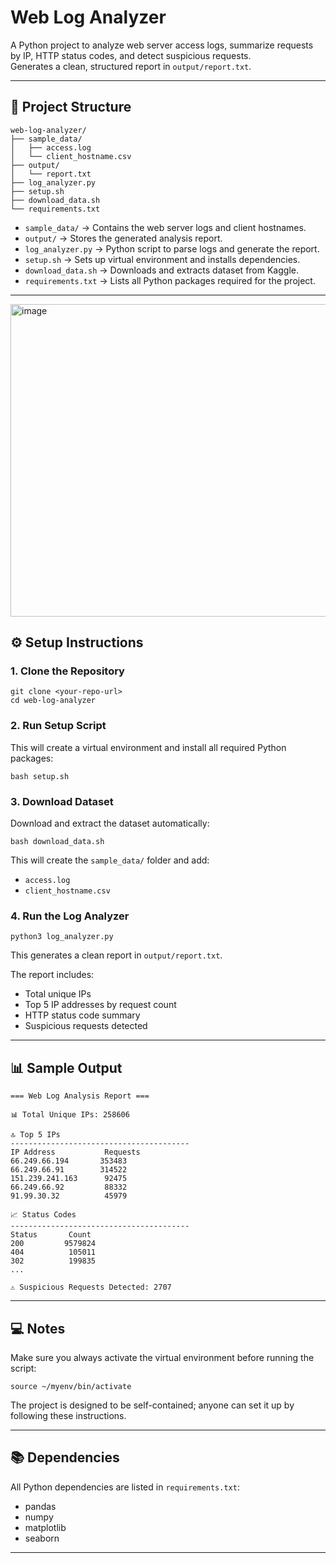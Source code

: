 # Web Log Analyzer

A Python project to analyze web server access logs, summarize requests by IP, HTTP status codes, and detect suspicious requests.  
Generates a clean, structured report in `output/report.txt`.

---

## 📂 Project Structure

```
web-log-analyzer/
├── sample_data/
│   ├── access.log
│   └── client_hostname.csv
├── output/
│   └── report.txt
├── log_analyzer.py
├── setup.sh
├── download_data.sh
└── requirements.txt
```

- `sample_data/` → Contains the web server logs and client hostnames.  
- `output/` → Stores the generated analysis report.  
- `log_analyzer.py` → Python script to parse logs and generate the report.  
- `setup.sh` → Sets up virtual environment and installs dependencies.  
- `download_data.sh` → Downloads and extracts dataset from Kaggle.  
- `requirements.txt` → Lists all Python packages required for the project.

---
<img width="1536" height="500" alt="image" src="https://github.com/user-attachments/assets/1de07b2c-3548-46dc-a45b-d9dd2957825f" />


## ⚙️ Setup Instructions

### 1. Clone the Repository
```
git clone <your-repo-url>
cd web-log-analyzer
```

### 2. Run Setup Script  
This will create a virtual environment and install all required Python packages:
```
bash setup.sh
```

### 3. Download Dataset  
Download and extract the dataset automatically:
```
bash download_data.sh
```

This will create the `sample_data/` folder and add:  
- `access.log`  
- `client_hostname.csv`  

### 4. Run the Log Analyzer  
```
python3 log_analyzer.py
```

This generates a clean report in `output/report.txt`.

The report includes:  
- Total unique IPs  
- Top 5 IP addresses by request count  
- HTTP status code summary  
- Suspicious requests detected  

---

## 📊 Sample Output

```
=== Web Log Analysis Report ===

📊 Total Unique IPs: 258606

🔝 Top 5 IPs
----------------------------------------
IP Address           Requests
66.249.66.194       353483
66.249.66.91        314522
151.239.241.163      92475
66.249.66.92         88332
91.99.30.32          45979

📈 Status Codes
----------------------------------------
Status       Count
200         9579824
404          105011
302          199835
...

⚠️ Suspicious Requests Detected: 2707
```

---

## 💻 Notes

Make sure you always activate the virtual environment before running the script:  
```
source ~/myenv/bin/activate
```

The project is designed to be self-contained; anyone can set it up by following these instructions.

---

## 📚 Dependencies
All Python dependencies are listed in `requirements.txt`:
- pandas  
- numpy  
- matplotlib  
- seaborn  

---
